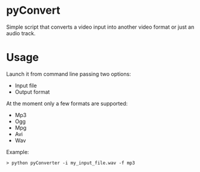 # pyConvert
Simple script that converts a video input into another video format or just an audio track.

# Usage
Launch it from command line passing two options:
- Input file
- Output format

At the moment only a few formats are supported:
- Mp3
- Ogg
- Mpg
- Avi
- Wav

Example:
````
> python pyConverter -i my_input_file.wav -f mp3
````
